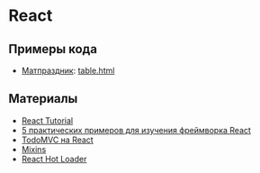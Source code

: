 React
==

Примеры кода
--

- [Матпраздник](https://github.com/matprazdnik/matprazdnik): [table.html](https://github.com/matprazdnik/matprazdnik/blob/master/flying_rows/templates/table.html)


Материалы
---

- [React Tutorial](http://facebook.github.io/react/docs/tutorial.html)
- [5 практических примеров для изучения фреймворка React](http://habrahabr.ru/post/229629/)
- [TodoMVC на React](http://todomvc.com/examples/react/)
- [Mixins](http://pomax.github.io/?#gh-weblog-1420592591221)
- [React Hot Loader](https://github.com/gaearon/react-hot-loader)
